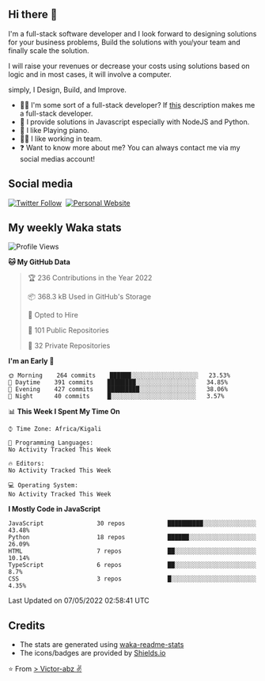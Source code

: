 ## Hi there 👋
I'm a full-stack software developer and I look forward to designing solutions for your business problems, Build the solutions with you/your team and finally scale the solution.

I will raise your revenues or decrease your costs using solutions based on logic and in most cases, it will involve a computer.

simply, I Design, Build, and Improve.

- 👨‍💻 I'm some sort of a full-stack developer? If [this](https://www.w3schools.com/whatis/whatis_fullstack.asp) description makes me a full-stack developer.
- 🌱 I provide solutions in Javascript especially with NodeJS and Python. 
- 🎹 I like Playing piano.
- 👯‍♀️ I like working in team.
- ❓ Want to know more about me? You can always contact me via my social medias account!

## Social media
[![Twitter Follow](https://img.shields.io/twitter/follow/vicky_abz?color=%231DA1F2&label=Twitter&style=for-the-badge&logo=twitter&logoColor=ffffff)](https://twitter.com/vicky_abz)
‎‎ [![Personal Website](https://img.shields.io/static/v1?label=visit&message=victor-abz.com&color=%235F021F&style=for-the-badge)](https://victor-abz.com/)

## My weekly Waka stats
<!--START_SECTION:waka-->
![Profile Views](http://img.shields.io/badge/Profile%20Views-7-blue)

**🐱 My GitHub Data** 

> 🏆 236 Contributions in the Year 2022
 > 
> 📦 368.3 kB Used in GitHub's Storage 
 > 
> 💼 Opted to Hire
 > 
> 📜 101 Public Repositories 
 > 
> 🔑 32 Private Repositories  
 > 
**I'm an Early 🐤** 

```text
🌞 Morning    264 commits    ██████░░░░░░░░░░░░░░░░░░░   23.53% 
🌆 Daytime    391 commits    ████████░░░░░░░░░░░░░░░░░   34.85% 
🌃 Evening    427 commits    █████████░░░░░░░░░░░░░░░░   38.06% 
🌙 Night      40 commits     █░░░░░░░░░░░░░░░░░░░░░░░░   3.57%

```


📊 **This Week I Spent My Time On** 

```text
⌚︎ Time Zone: Africa/Kigali

💬 Programming Languages: 
No Activity Tracked This Week

🔥 Editors: 
No Activity Tracked This Week

💻 Operating System: 
No Activity Tracked This Week

```

**I Mostly Code in JavaScript** 

```text
JavaScript               30 repos            ██████████░░░░░░░░░░░░░░░   43.48% 
Python                   18 repos            ██████░░░░░░░░░░░░░░░░░░░   26.09% 
HTML                     7 repos             ██░░░░░░░░░░░░░░░░░░░░░░░   10.14% 
TypeScript               6 repos             ██░░░░░░░░░░░░░░░░░░░░░░░   8.7% 
CSS                      3 repos             █░░░░░░░░░░░░░░░░░░░░░░░░   4.35%

```



 Last Updated on 07/05/2022 02:58:41 UTC
<!--END_SECTION:waka-->

## Credits
- The stats are generated using [waka-readme-stats](https://github.com/anmol098/waka-readme-stats)
- The icons/badges are provided by [Shields.io](https://shields.io/)

⭐️ From [> Victor-abz ✌](https://victor-abz.com/)
